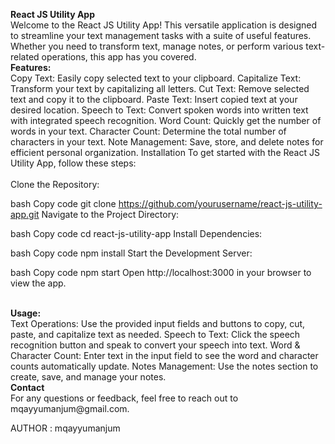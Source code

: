 <b> React JS Utility App </b> <br>
Welcome to the React JS Utility App! This versatile application is designed to streamline your text management tasks with a suite of useful features. Whether you need to transform text, manage notes, or perform various text-related operations, this app has you covered.
<br>
<b> Features: </b><br>
Copy Text: Easily copy selected text to your clipboard.
Capitalize Text: Transform your text by capitalizing all letters.
Cut Text: Remove selected text and copy it to the clipboard.
Paste Text: Insert copied text at your desired location.
Speech to Text: Convert spoken words into written text with integrated speech recognition.
Word Count: Quickly get the number of words in your text.
Character Count: Determine the total number of characters in your text.
Note Management: Save, store, and delete notes for efficient personal organization.
Installation
To get started with the React JS Utility App, follow these steps:
<br><br>
Clone the Repository: <br>

bash
Copy code
git clone https://github.com/yourusername/react-js-utility-app.git
Navigate to the Project Directory:

bash
Copy code
cd react-js-utility-app
Install Dependencies:

bash
Copy code
npm install
Start the Development Server:

bash
Copy code
npm start
Open http://localhost:3000 in your browser to view the app.

<br>
<b> Usage: </b> <br>
Text Operations: Use the provided input fields and buttons to copy, cut, paste, and capitalize text as needed.
Speech to Text: Click the speech recognition button and speak to convert your speech into text.
Word & Character Count: Enter text in the input field to see the word and character counts automatically update.
Notes Management: Use the notes section to create, save, and manage your notes.

<br>
<b>Contact</b> <br>
For any questions or feedback, feel free to reach out to mqayyumanjum@gmail.com.

AUTHOR : mqayyumanjum <br>
